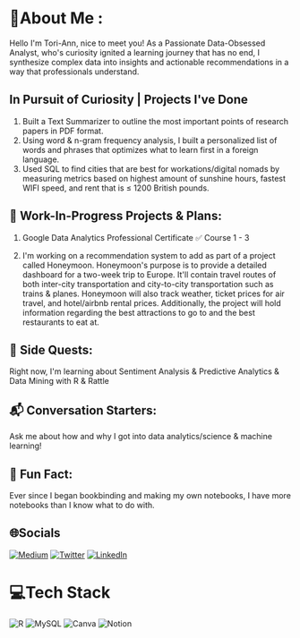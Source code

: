 # 💫About Me :
Hello I'm Tori-Ann, nice to meet you! As a Passionate Data-Obsessed Analyst, who's curiosity ignited a learning journey that has no end, I synthesize complex data into insights and actionable recommendations in a way that professionals understand. 

## In Pursuit of Curiosity | Projects I've Done
1. Built a Text Summarizer to outline the most important points of research papers in PDF format.
2. Using word & n-gram frequency analysis, I built a personalized list of words and phrases that optimizes what to learn first in a foreign language. 
3. Used SQL to find cities that are best for workations/digital nomads by measuring metrics based on highest amount of sunshine hours, fastest WIFI speed, and rent that is ≤ 1200 British pounds. 

## 🚧 Work-In-Progress Projects & Plans: 

1. Google Data Analytics Professional Certificate
  ✅ Course 1 - 3

2. I'm working on a recommendation system to add as part of a project called Honeymoon. Honeymoon's purpose is to provide a detailed dashboard for a two-week trip to Europe. It'll contain travel routes of both inter-city transportation and city-to-city transportation such as trains & planes. Honeymoon will also track weather, ticket prices for air travel, and hotel/airbnb rental prices. Additionally, the project will hold information regarding the best attractions to go to and the best restaurants to eat at.

## 🧭 Side Quests: 

Right now, I'm learning about Sentiment Analysis & Predictive Analytics & Data Mining with R & Rattle

## 📬 Conversation Starters: 

Ask me about how and why I got into data analytics/science & machine learning!

## 💬 Fun Fact: 
Ever since I began bookbinding and making my own notebooks, I have more notebooks than I know what to do with.


## 🌐Socials
[![Medium](https://img.shields.io/badge/Medium-12100E?logo=medium&logoColor=white)](https://medium.com/@@toricheung) [![Twitter](https://img.shields.io/badge/Twitter-%231DA1F2.svg?logo=Twitter&logoColor=white)](https://twitter.com/@joycuratoR) 
[![LinkedIn](https://img.shields.io/badge/LinkedIn-%230077B5.svg?logo=linkedin&logoColor=white)](https://linkedin.com/in/www.linkedin.com/in/tori-ann-cheung)

# 💻Tech Stack
![R](https://img.shields.io/badge/r-%23276DC3.svg?style=for-the-badge&logo=r&logoColor=white) ![MySQL](https://img.shields.io/badge/mysql-%2300f.svg?style=for-the-badge&logo=mysql&logoColor=white) ![Canva](https://img.shields.io/badge/Canva-%2300C4CC.svg?style=for-the-badge&logo=Canva&logoColor=white) ![Notion](https://img.shields.io/badge/Notion-%23000000.svg?style=for-the-badge&logo=notion&logoColor=white)

